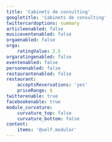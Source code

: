 ```yaml
---
title: 'Cabinets de consulting'
googletitle: 'Cabinets de consulting'
twittercardoptions: summary
articleenabled: false
musiceventenabled: false
orgaenabled: false
orga:
    ratingValue: 2.5
orgaratingenabled: false
eventenabled: false
personenabled: false
restaurantenabled: false
restaurant:
    acceptsReservations: 'yes'
    priceRange: $
twitterenable: true
facebookenable: true
module_curvature:
    curvature_top: false
    curvature_bottom: false
content:
    items: '@self.modular'
---
```


